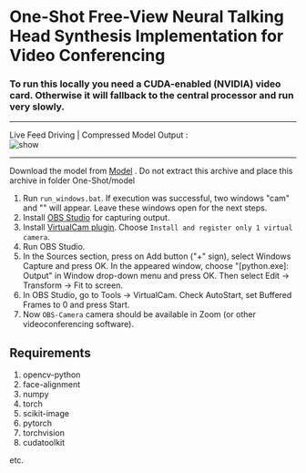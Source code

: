 # One-Shot Free-View Neural Talking Head Synthesis Implementation for Video Conferencing
### To run this locally you need a CUDA-enabled (NVIDIA) video card. Otherwise it will fallback to the central processor and run very slowly.
****
Live Feed Driving | Compressed Model Output :  
![show](https://github.com/indranil53/Spr22_CS256_GroupA_Motion-Style-Transfer/blob/main/Results/result4-live_feed_with_random_sourceimage.gif)

****
Download the model from [Model](https://drive.google.com/file/d/1d5xBk60fZFreqcUj0YhCDLsvIyj0Ksfz/view?usp=sharing) . Do not extract this archive and place this archive in folder One-Shot/model
1. Run `run_windows.bat`. If execution was successful, two windows "cam" and "" will appear. Leave these windows open for the next steps. <!--If there are multiple cameras (including virtual ones) in the system, you may need to select the correct one. Open `scripts/settings_windows.bat` and edit `CAMID` variable. `CAMID` is an index number of camera like 0, 1, 2, ...-->
2. Install [OBS Studio](https://obsproject.com/) for capturing output.
3. Install [VirtualCam plugin](https://obsproject.com/forum/resources/obs-virtualcam.539/). Choose `Install and register only 1 virtual camera`.
4. Run OBS Studio.
5.  In the Sources section, press on Add button ("+" sign), select Windows Capture and press OK. In the appeared window, choose "[python.exe]: Output" in Window drop-down menu and press OK. Then select Edit -> Transform -> Fit to screen.
6.  In OBS Studio, go to Tools -> VirtualCam. Check AutoStart, set Buffered Frames to 0 and press Start.
7.  Now `OBS-Camera` camera should be available in Zoom (or other videoconferencing software).

## Requirements
1. opencv-python
2. face-alignment
3. numpy
4. torch
5. scikit-image
6. pytorch
7. torchvision 
8. cudatoolkit


etc.
